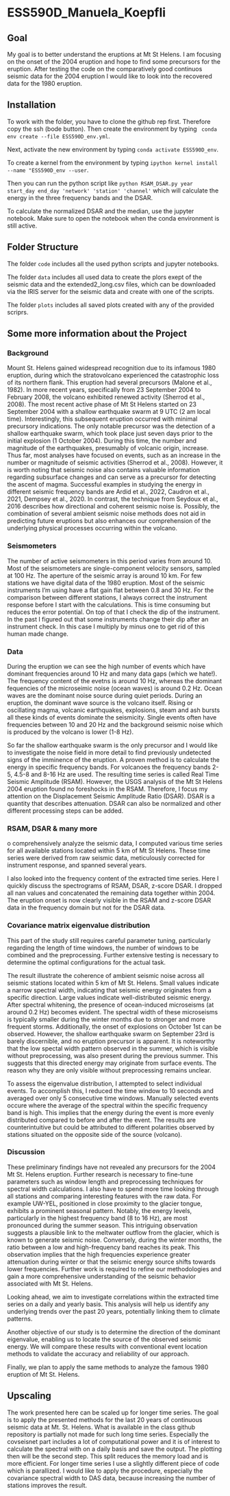 # ESS590D_Manuela_Koepfli

## Goal
My goal is to better understand the eruptions at Mt St Helens. I am focusing on the onset of the 2004 eruption and hope to find some precursors for the eruption. After testing the code on the comparatively good continuos seismic data for the 2004 eruption I would like to look into the recovered data for the 1980 eruption.


## Installation
To work with the folder, you have to clone the github rep first. Therefore copy the ssh (bode button). Then create the environment by typing ``` conda env create --file ESS590D_env.yml```.

Next, activate the new environment by typing ```conda activate ESS590D_env```.

To create a kernel from the environment by typing ```ipython kernel install --name "ESS590D_env --user```.

Then you can run the python script like ```python RSAM_DSAR.py year start_day end_day 'network' 'station' 'channel'``` which will calculate the energy in the three frequency bands and the DSAR.

To calculate the normalized DSAR and the median, use the jupyter notebook. Make sure to open the notebook when the conda environment is still active.


## Folder Structure
The folder ```code``` includes all the used python scripts and jupyter notebooks.

The folder ```data``` includes all used data to create the plors exept of the seismic data and the extended2_long.csv files, which can be downloaded via the IRIS server for the seismic data and create with one of the scripts.

The folder ```plots``` includes all saved plots created with any of the provided scriprs.






## Some more information about the Project
### Background
Mount St. Helens gained widespread recognition due to its infamous 1980 eruption, during which the stratovolcano experienced the catastrophic loss of its northern flank. This eruption had several precursors (Malone et al., 1982). In more recent years, specifically from 23 September 2004 to February 2008, the volcano exhibited renewed activity (Sherrod et al., 2008). The most recent active phase of Mt St Helens started on 23 September 2004 with a shallow earthquake swarm at 9 UTC (2 am local time). Interestingly, this subsequent eruption occurred with minimal precursory indications. The only notable precursor was the detection of a shallow earthquake swarm, which took place just seven days prior to the initial explosion (1 October 2004). During this time, the number and magnitude of the earthquakes, presumably of volcanic origin, increase. Thus far, most analyses have focused on events, such as an increase in the number or magnitude of seismic activities (Sherrod et al., 2008). However, it is worth noting that seismic noise also contains valuable information regarding subsurface changes and can serve as a precursor for detecting the ascent of magma. Successful examples in studying the energy in different seismic frequency bands are Ardid et al., 2022, Caudron et al., 2021, Dempsey et al., 2020.  In contrast, the technique from Seydoux et al., 2016 describes how directional and coherent seismic noise is. Possibly, the combination of several ambient seismic noise methods does not aid in predicting future eruptions but also enhances our comprehension of the underlying physical processes occurring within the volcano.

### Seismometers
The number of active seismometers in this period varies from around 10. Most of the seismometers are single-component velocity sensors, sampled at 100 Hz. The aperture of the seismic array is around 10 km. For few stations we have digital data of the 1980 eruption. Most of the seismic instruments I’m using have a flat gain flat between 0.8 and 30 Hz. For the comparison between different stations, I always correct the instrument response before I start with the calculations. This is time consuming but reduces the error potential. On top of that I check the dip of the instrument. In the past I figured out that some instruments change their dip after an instrument check. In this case I multiply by minus one to get rid of this human made change.

### Data
During the eruption we can see the high number of events which have dominant frequencies around 10 Hz and many data gaps (which we hate!). The frequency content of the evetns is around 10 Hz, whereas the dominant fequencies of the microseimic noise (ocean waves) is around 0.2 Hz. Ocean waves are the dominant noise source during quiet periods. During an eruption, the dominant wave source is the volcano itself. Rising or oscillating magma, volcanic earthquakes, explosions, steam and ash bursts all these kinds of events dominate the seismicity. Single events often have frequencies between 10 and 20 Hz and the background seismic noise which is produced by the volcano is lower (1-8 Hz).


So far the shallow earthquake swarm is the only precursor and I would like to investigate the noise field in more detail to find previously undetected signs of the imminence of the eruption. A proven method is to calculate the energy in specific frequency bands. For volcanoes the frequency bands 2-5, 4.5-8 and 8-16 Hz are used. The resulting time series is called Real Time Seismic Amplitude (RSAM). However, the USGS analysis of the Mt St Helens 2004 eruption found no foreshocks in the RSAM. Therefore, I focus my attention on the Displacement Seismic Amplitude Ratio (DSAR). DSAR is a quantity that describes attenuation. DSAR can also be normalized and other different processing steps can be added.

### RSAM, DSAR & many more
o comprehensively analyze the seismic data, I computed various time series for all available stations located within 5 km of Mt St Helens. These time series were derived from raw seismic data, meticulously corrected for instrument response, and spanned several years.

I also looked into the frequency content of the extracted time series. Here I quickly discuss the spectrograms of RSAM, DSAR, z-score DSAR. I dropped all nan values and concatenated the remaining data together within 2004. The eruption onset is now clearly visible in the RSAM and  z-score DSAR data in the frequency domain but not for the DSAR data.

### Covariance matrix eigenvalue distribution
This part of the study still requires careful parameter tuning, particularly regarding the length of time windows, the number of windows to be combined and the preprocessing. Further extensive testing is necessary to determine the optimal configurations for the actual task.

The result illustrate the coherence of ambient seismic noise across all seismic stations located within 5 km of Mt St. Helens. Small values indicate a narrow spectral width, indicating that seismic energy originates from a specific direction. Large values indicate well-distributed seismic energy. After spectral whitening, the presence of ocean-induced microseisms (at around 0.2 Hz) becomes evident. The spectral width of these microseisms is typically smaller during the winter months due to stronger and more frequent storms. Additionally, the onset of explosions on October 1st can be observed. However, the shallow earthquake swarm on September 23rd is barely discernible, and no eruption precursor is apparent. It is noteworthy that the low spectal width pattern observed in the summer, which is visible without preprocessing, was also present during the previous summer. This suggests that this directed energy may originate from surface events. The reason why they are only visible without preprocessing remains unclear.

To assess the eigenvalue distribution, I attempted to select individual events. To accomplish this, I reduced the time window to 10 seconds and averaged over only 5 consecutive time windows. Manually selected events occure where the average of the spectral within the specific frequency band is high. This implies that the energy during the event is more evenly distributed compared to before and after the event. The results are counterintuitive but could be attributed to different polarities observed by stations situated on the opposite side of the source (volcano). 

### Discussion
These preliminary findings have not revealed any precursors for the 2004 Mt St. Helens eruption. Further research is necessary to fine-tune parameters such as window length and preprocessing techniques for spectral width calculations. I also have to spend more time looking through all stations and comparing interesting features with the raw data. For example UW-YEL, positioned in close proximity to the glacier tongue, exhibits a prominent seasonal pattern. Notably, the energy levels, particularly in the highest frequency band (8 to 16 Hz), are most pronounced during the summer season. This intriguing observation suggests a plausible link to the meltwater outflow from the glacier, which is known to generate seismic noise. Conversely, during the winter months, the ratio between a low and high-frequency band reaches its peak. This observation implies that the high frequencies experience greater attenuation during winter or that the seismic energy source shifts towards lower frequencies. Further work is required to refine our methodologies and gain a more comprehensive understanding of the seismic behavior associated with Mt St. Helens.

Looking ahead, we aim to investigate correlations within the extracted time series on a daily and yearly basis. This analysis will help us identify any underlying trends over the past 20 years, potentially linking them to climate patterns.

Another objective of our study is to determine the direction of the dominant eigenvalue, enabling us to locate the source of the observed seismic energy. We will compare these results with conventional event location methods to validate the accuracy and reliability of our approach.

Finally, we plan to apply the same methods to analyze the famous 1980 eruption of Mt St. Helens.

## Upscaling
The work presented here can be scaled up for longer time series. The goal is to apply the presented methods for the last 20 years of continuous seismic data at Mt. St. Helens. What is available in the class github repository is partially not made for such long time series. Especially the covseisnet part includes a lot of computational power and it is of interest to calculate the spectral with on a daily basis and save the output. The plotting then will be the second step. This split reduces the memory load and is more efficient. For longer time series I use a slightly different piece of code which is parallized. I would like to apply the procedure, especially the covariance spectral width to DAS data, because increasing the number of stations improves the result.
